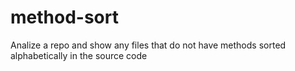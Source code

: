 # method-sort
Analize a repo and show any files that do not have methods sorted alphabetically in the source code
